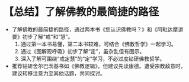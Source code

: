 # 【总结】了解佛教的最简捷的路径

-   了解佛教的最简捷的路径，通过两本书《您认识佛教吗？》和《阿毗达摩讲要》初步了解“戒”和“慧”。
    1.  通过第一本书易懂，第二本书较难，可结合《佛教哲学》一起学习。
    2.  通过《图解观呼吸》初步了解“定”，虽杂乱但有图示。
    3.  深入了解可围绕“戒定慧”的“定”学习，不必过度钻研佛教哲学。
-   推荐钻研舍尔巴茨基书如《佛教逻辑》，但建议先读康德。遭受宗教敌意时，建议转移注意力至其他话题，共同探讨。